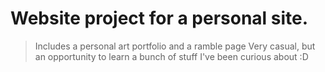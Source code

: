 # Website project for a personal site.
> Includes a personal art portfolio and a ramble page
> Very casual, but an opportunity to learn a bunch of stuff I've been curious about :D